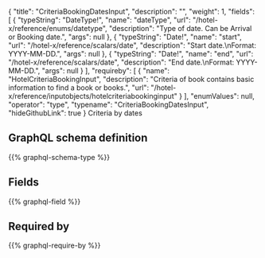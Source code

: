 {
  "title": "CriteriaBookingDatesInput",
  "description": "",
  "weight": 1,
  "fields": [
    {
      "typeString": "DateType!",
      "name": "dateType",
      "url": "/hotel-x/reference/enums/datetype",
      "description": "Type of date. Can be Arrival or Booking date.",
      "args": null
    },
    {
      "typeString": "Date!",
      "name": "start",
      "url": "/hotel-x/reference/scalars/date",
      "description": "Start date.\nFormat: YYYY-MM-DD.",
      "args": null
    },
    {
      "typeString": "Date!",
      "name": "end",
      "url": "/hotel-x/reference/scalars/date",
      "description": "End date.\nFormat: YYYY-MM-DD.",
      "args": null
    }
  ],
  "requireby": [
    {
      "name": "HotelCriteriaBookingInput",
      "description": "Criteria of book contains basic information to find a book or books.",
      "url": "/hotel-x/reference/inputobjects/hotelcriteriabookinginput"
    }
  ],
  "enumValues": null,
  "operator": "type",
  "typename": "CriteriaBookingDatesInput",
  "hideGithubLink": true
}
Criteria by dates
## GraphQL schema definition

{{% graphql-schema-type %}}

## Fields

{{% graphql-field %}}

## Required by

{{% graphql-require-by %}}
